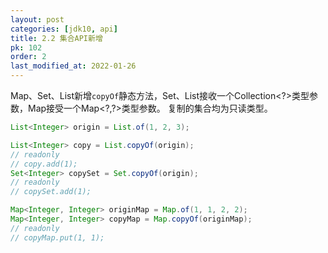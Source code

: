 ```yaml
---
layout: post
categories: [jdk10, api]
title: 2.2 集合API新增
pk: 102
order: 2
last_modified_at: 2022-01-26
---
```


Map、Set、List新增`copyOf`静态方法，Set、List接收一个Collection<?>类型参数，Map接受一个Map<?,?&gt;类型参数。
复制的集合均为只读类型。


```java
List<Integer> origin = List.of(1, 2, 3);

List<Integer> copy = List.copyOf(origin);
// readonly
// copy.add(1);
Set<Integer> copySet = Set.copyOf(origin);
// readonly
// copySet.add(1);

Map<Integer, Integer> originMap = Map.of(1, 1, 2, 2);
Map<Integer, Integer> copyMap = Map.copyOf(originMap);
// readonly
// copyMap.put(1, 1);
```
